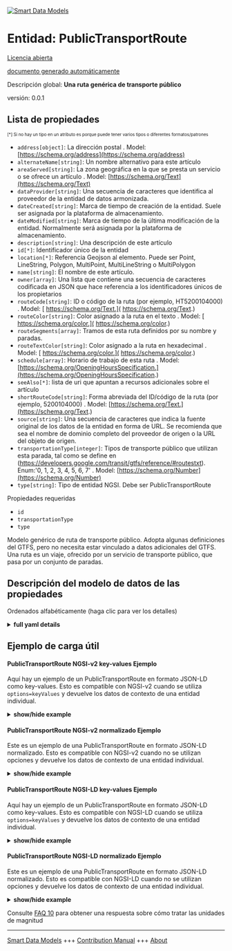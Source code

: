 <!-- 10-Header -->  
[![Smart Data Models](https://smartdatamodels.org/wp-content/uploads/2022/01/SmartDataModels_logo.png "Logo")](https://smartdatamodels.org)  
Entidad: PublicTransportRoute  
=============================<!-- /10-Header -->  
<!-- 15-License -->  
[Licencia abierta](https://github.com/smart-data-models//dataModel.UrbanMobility/blob/master/PublicTransportRoute/LICENSE.md)  
[documento generado automáticamente](https://docs.google.com/presentation/d/e/2PACX-1vTs-Ng5dIAwkg91oTTUdt8ua7woBXhPnwavZ0FxgR8BsAI_Ek3C5q97Nd94HS8KhP-r_quD4H0fgyt3/pub?start=false&loop=false&delayms=3000#slide=id.gb715ace035_0_60)  
<!-- /15-License -->  
<!-- 20-Description -->  
Descripción global: **Una ruta genérica de transporte público**  
versión: 0.0.1  
<!-- /20-Description -->  
<!-- 30-PropertiesList -->  

## Lista de propiedades  

<sup><sub>[*] Si no hay un tipo en un atributo es porque puede tener varios tipos o diferentes formatos/patrones</sub></sup>  
- `address[object]`: La dirección postal  . Model: [https://schema.org/address](https://schema.org/address)- `alternateName[string]`: Un nombre alternativo para este artículo  - `areaServed[string]`: La zona geográfica en la que se presta un servicio o se ofrece un artículo  . Model: [https://schema.org/Text](https://schema.org/Text)- `dataProvider[string]`: Una secuencia de caracteres que identifica al proveedor de la entidad de datos armonizada.  - `dateCreated[string]`: Marca de tiempo de creación de la entidad. Suele ser asignada por la plataforma de almacenamiento.  - `dateModified[string]`: Marca de tiempo de la última modificación de la entidad. Normalmente será asignada por la plataforma de almacenamiento.  - `description[string]`: Una descripción de este artículo  - `id[*]`: Identificador único de la entidad  - `location[*]`: Referencia Geojson al elemento. Puede ser Point, LineString, Polygon, MultiPoint, MultiLineString o MultiPolygon  - `name[string]`: El nombre de este artículo.  - `owner[array]`: Una lista que contiene una secuencia de caracteres codificada en JSON que hace referencia a los identificadores únicos de los propietarios  - `routeCode[string]`: ID o código de la ruta (por ejemplo, HT5200104000)  . Model: [ https://schema.org/Text.]( https://schema.org/Text.)- `routeColor[string]`: Color asignado a la ruta en el texto  . Model: [ https://schema.org/color.]( https://schema.org/color.)- `routeSegments[array]`: Tramos de esta ruta definidos por su nombre y paradas.  - `routeTextColor[string]`: Color asignado a la ruta en hexadecimal  . Model: [ https://schema.org/color.]( https://schema.org/color.)- `schedule[array]`: Horario de trabajo de esta ruta  . Model: [https://schema.org/OpeningHoursSpecification.](https://schema.org/OpeningHoursSpecification.)- `seeAlso[*]`: lista de uri que apuntan a recursos adicionales sobre el artículo  - `shortRouteCode[string]`: Forma abreviada del ID/código de la ruta (por ejemplo, 5200104000)  . Model: [https://schema.org/Text.](https://schema.org/Text.)- `source[string]`: Una secuencia de caracteres que indica la fuente original de los datos de la entidad en forma de URL. Se recomienda que sea el nombre de dominio completo del proveedor de origen o la URL del objeto de origen.  - `transportationType[integer]`: Tipos de transporte público que utilizan esta parada, tal como se define en (https://developers.google.com/transit/gtfs/reference/#routestxt). Enum:'0, 1, 2, 3, 4, 5, 6, 7'  . Model: [https://schema.org/Number](https://schema.org/Number)- `type[string]`: Tipo de entidad NGSI. Debe ser PublicTransportRoute  <!-- /30-PropertiesList -->  
<!-- 35-RequiredProperties -->  
Propiedades requeridas  
- `id`  - `transportationType`  - `type`  <!-- /35-RequiredProperties -->  
<!-- 40-RequiredProperties -->  
Modelo genérico de ruta de transporte público. Adopta algunas definiciones del GTFS, pero no necesita estar vinculado a datos adicionales del GTFS. Una ruta es un viaje, ofrecido por un servicio de transporte público, que pasa por un conjunto de paradas.  
<!-- /40-RequiredProperties -->  
<!-- 50-DataModelHeader -->  
## Descripción del modelo de datos de las propiedades  
Ordenados alfabéticamente (haga clic para ver los detalles)  
<!-- /50-DataModelHeader -->  
<!-- 60-ModelYaml -->  
<details><summary><strong>full yaml details</strong></summary>    
```yaml  
PublicTransportRoute:    
  description: 'A generic public transport route'    
  properties:    
    address:    
      description: 'The mailing address'    
      properties:    
        addressCountry:    
          description: 'Property. The country. For example, Spain. Model:''https://schema.org/addressCountry'''    
          type: string    
        addressLocality:    
          description: 'Property. The locality in which the street address is, and which is in the region. Model:''https://schema.org/addressLocality'''    
          type: string    
        addressRegion:    
          description: 'Property. The region in which the locality is, and which is in the country. Model:''https://schema.org/addressRegion'''    
          type: string    
        postOfficeBoxNumber:    
          description: 'Property. The post office box number for PO box addresses. For example, 03578. Model:''https://schema.org/postOfficeBoxNumber'''    
          type: string    
        postalCode:    
          description: 'Property. The postal code. For example, 24004. Model:''https://schema.org/https://schema.org/postalCode'''    
          type: string    
        streetAddress:    
          description: 'Property. The street address. Model:''https://schema.org/streetAddress'''    
          type: string    
      type: object    
      x-ngsi:    
        model: https://schema.org/address    
        type: Property    
    alternateName:    
      description: 'An alternative name for this item'    
      type: string    
      x-ngsi:    
        type: Property    
    areaServed:    
      description: 'The geographic area where a service or offered item is provided'    
      type: string    
      x-ngsi:    
        model: https://schema.org/Text    
        type: Property    
    dataProvider:    
      description: 'A sequence of characters identifying the provider of the harmonised data entity.'    
      type: string    
      x-ngsi:    
        type: Property    
    dateCreated:    
      description: 'Entity creation timestamp. This will usually be allocated by the storage platform.'    
      format: date-time    
      type: string    
      x-ngsi:    
        type: Property    
    dateModified:    
      description: 'Timestamp of the last modification of the entity. This will usually be allocated by the storage platform.'    
      format: date-time    
      type: string    
      x-ngsi:    
        type: Property    
    description:    
      description: 'A description of this item'    
      type: string    
      x-ngsi:    
        type: Property    
    id:    
      anyOf: &publictransportroute_-_properties_-_owner_-_items_-_anyof    
        - description: 'Property. Identifier format of any NGSI entity'    
          maxLength: 256    
          minLength: 1    
          pattern: ^[\w\-\.\{\}\$\+\*\[\]`|~^@!,:\\]+$    
          type: string    
        - description: 'Property. Identifier format of any NGSI entity'    
          format: uri    
          type: string    
      description: 'Unique identifier of the entity'    
      x-ngsi:    
        type: Property    
    location:    
      description: 'Geojson reference to the item. It can be Point, LineString, Polygon, MultiPoint, MultiLineString or MultiPolygon'    
      oneOf:    
        - description: 'Geoproperty. Geojson reference to the item. Point'    
          properties:    
            bbox:    
              items:    
                type: number    
              minItems: 4    
              type: array    
            coordinates:    
              items:    
                type: number    
              minItems: 2    
              type: array    
            type:    
              enum:    
                - Point    
              type: string    
          required:    
            - type    
            - coordinates    
          title: 'GeoJSON Point'    
          type: object    
        - description: 'Geoproperty. Geojson reference to the item. LineString'    
          properties:    
            bbox:    
              items:    
                type: number    
              minItems: 4    
              type: array    
            coordinates:    
              items:    
                items:    
                  type: number    
                minItems: 2    
                type: array    
              minItems: 2    
              type: array    
            type:    
              enum:    
                - LineString    
              type: string    
          required:    
            - type    
            - coordinates    
          title: 'GeoJSON LineString'    
          type: object    
        - description: 'Geoproperty. Geojson reference to the item. Polygon'    
          properties:    
            bbox:    
              items:    
                type: number    
              minItems: 4    
              type: array    
            coordinates:    
              items:    
                items:    
                  items:    
                    type: number    
                  minItems: 2    
                  type: array    
                minItems: 4    
                type: array    
              type: array    
            type:    
              enum:    
                - Polygon    
              type: string    
          required:    
            - type    
            - coordinates    
          title: 'GeoJSON Polygon'    
          type: object    
        - description: 'Geoproperty. Geojson reference to the item. MultiPoint'    
          properties:    
            bbox:    
              items:    
                type: number    
              minItems: 4    
              type: array    
            coordinates:    
              items:    
                items:    
                  type: number    
                minItems: 2    
                type: array    
              type: array    
            type:    
              enum:    
                - MultiPoint    
              type: string    
          required:    
            - type    
            - coordinates    
          title: 'GeoJSON MultiPoint'    
          type: object    
        - description: 'Geoproperty. Geojson reference to the item. MultiLineString'    
          properties:    
            bbox:    
              items:    
                type: number    
              minItems: 4    
              type: array    
            coordinates:    
              items:    
                items:    
                  items:    
                    type: number    
                  minItems: 2    
                  type: array    
                minItems: 2    
                type: array    
              type: array    
            type:    
              enum:    
                - MultiLineString    
              type: string    
          required:    
            - type    
            - coordinates    
          title: 'GeoJSON MultiLineString'    
          type: object    
        - description: 'Geoproperty. Geojson reference to the item. MultiLineString'    
          properties:    
            bbox:    
              items:    
                type: number    
              minItems: 4    
              type: array    
            coordinates:    
              items:    
                items:    
                  items:    
                    items:    
                      type: number    
                    minItems: 2    
                    type: array    
                  minItems: 4    
                  type: array    
                type: array    
              type: array    
            type:    
              enum:    
                - MultiPolygon    
              type: string    
          required:    
            - type    
            - coordinates    
          title: 'GeoJSON MultiPolygon'    
          type: object    
      x-ngsi:    
        type: Geoproperty    
    name:    
      description: 'The name of this item.'    
      type: string    
      x-ngsi:    
        type: Property    
    owner:    
      description: 'A List containing a JSON encoded sequence of characters referencing the unique Ids of the owner(s)'    
      items:    
        anyOf: *publictransportroute_-_properties_-_owner_-_items_-_anyof    
        description: 'Property. Unique identifier of the entity'    
      type: array    
      x-ngsi:    
        type: Property    
    routeCode:    
      description: 'ID or code of the route (e.g. HT5200104000)'    
      type: string    
      x-ngsi:    
        model: ' https://schema.org/Text.'    
        type: Property    
    routeColor:    
      description: 'Color assigned to route in text'    
      pattern: "^#([a-fA-F0-9]{6}|[a-fA-F0-9]{3})$"    
      type: string    
      x-ngsi:    
        model: ' https://schema.org/color.'    
        type: Property    
    routeSegments:    
      description: 'Segments of this route defined by their name and stops.'    
      items:    
        properties:    
          refPublicTransportStops:    
            items:    
              format: uri    
              type: string    
            type: array    
          segmentName:    
            type: string    
        type: object    
      type: array    
      x-ngsi:    
        type: Property    
    routeTextColor:    
      description: 'Color assigned to route in hexadecimal'    
      type: string    
      x-ngsi:    
        model: ' https://schema.org/color.'    
        type: Property    
    schedule:    
      description: 'Working hours of this route'    
      items:    
        properties:    
          closes:    
            pattern: "[0-9]{2}:[0-9]{2}"    
            type: string    
          dayOfWeek:    
            enum:    
              - Friday    
              - Monday    
              - PublicHolidays    
              - Saturday    
              - Sunday    
              - Thursday    
              - Tuesday    
              - Wednesday    
            type: string    
          opens:    
            pattern: "[0-9]{2}:[0-9]{2}"    
            type: string    
        type: object    
      minItems: 1    
      type: array    
      x-ngsi:    
        model: https://schema.org/OpeningHoursSpecification.    
        type: Property    
    seeAlso:    
      description: 'list of uri pointing to additional resources about the item'    
      oneOf:    
        - items:    
            format: uri    
            type: string    
          minItems: 1    
          type: array    
        - format: uri    
          type: string    
      x-ngsi:    
        type: Property    
    shortRouteCode:    
      description: 'Shorter form of the ID/code of the route (e.g. 5200104000)'    
      type: string    
      x-ngsi:    
        model: https://schema.org/Text.    
        type: Property    
    source:    
      description: 'A sequence of characters giving the original source of the entity data as a URL. Recommended to be the fully qualified domain name of the source provider, or the URL to the source object.'    
      type: string    
      x-ngsi:    
        type: Property    
    transportationType:    
      description: "Types of public transport using this stop as defined in (https://developers.google.com/transit/gtfs/reference/#routestxt). Enum:'0, 1, 2, 3, 4, 5, 6, 7'"    
      enum:    
        - 0    
        - 1    
        - 2    
        - 3    
        - 4    
        - 5    
        - 6    
        - 7    
      type: integer    
      x-ngsi:    
        model: https://schema.org/Number    
        type: Property    
    type:    
      description: 'NGSI Entity type. It has to be PublicTransportRoute'    
      enum:    
        - PublicTransportRoute    
      type: string    
      x-ngsi:    
        type: Property    
  required:    
    - id    
    - type    
    - transportationType    
  type: object    
  x-derived-from: ""    
  x-disclaimer: 'Redistribution and use in source and binary forms, with or without modification, are permitted  provided that the license conditions are met. Copyleft (c) 2022 Contributors to Smart Data Models Program'    
  x-license-url: https://github.com/smart-data-models/dataModel.UrbanMobility/blob/master/PublicTransportRoute/LICENSE.md    
  x-model-schema: https://smart-data-models.github.io/dataModel.UrbanMobility/PublicTransportRoute/schema.json    
  x-model-tags: ""    
  x-version: 0.0.1    
```  
</details>    
<!-- /60-ModelYaml -->  
<!-- 70-MiddleNotes -->  
<!-- /70-MiddleNotes -->  
<!-- 80-Examples -->  
## Ejemplo de carga útil  
#### PublicTransportRoute NGSI-v2 key-values Ejemplo  
Aquí hay un ejemplo de un PublicTransportRoute en formato JSON-LD como key-values. Esto es compatible con NGSI-v2 cuando se utiliza `options=keyValues` y devuelve los datos de contexto de una entidad individual.  
<details><summary><strong>show/hide example</strong></summary>    
```json  
{  
  "id": "urn:ngsi-ld:PublicTransportRoute:santander:transport:busLine:N3",  
  "type": "PublicTransportRoute",  
  "source": "https://api.smartsantander.eu/",  
  "dataProvider": "http://www.smartsantander.eu/",  
  "routeCode": "5200103000",  
  "shortRouteCode": "N3",  
  "name": "PEÑACASTILLO-PLAZA DE ITALIA ",  
  "transportationType": 3,  
  "routeColor": "#ff0000",  
  "routeTextColor": "RED",  
  "routeSegments": [  
    {  
      "segmentName": "PEÑACASTILLO-PLAZA DE ITALIA:1",  
      "refPublicTransportStops": [  
        "urn:ngsi-ld:PublicTransportStop:santander:transport:busStop:311",  
        "urn:ngsi-ld:PublicTransportStop:santander:transport:busStop:129"  
      ]  
    },  
    {  
      "segmentName": "PEÑACASTILLO-PLAZA DE ITALIA:2",  
      "refPublicTransportStops": [  
        "urn:ngsi-ld:PublicTransportStop:santander:transport:busStop:130",  
        "urn:ngsi-ld:PublicTransportStop:santander:transport:busStop:131"  
      ]  
    }  
  ],  
  "schedule": [  
    {  
      "dayOfWeek": "Monday",  
      "opens": "09:00",  
      "closes": "23:00"  
    },  
    {  
      "dayOfWeek": "Tuesday",  
      "opens": "09:00",  
      "closes": "23:00"  
    },  
    {  
      "dayOfWeek": "Wednesday",  
      "opens": "09:00",  
      "closes": "23:00"  
    },  
    {  
      "dayOfWeek": "Thursday",  
      "opens": "09:00",  
      "closes": "23:00"  
    },  
    {  
      "dayOfWeek": "Friday",  
      "opens": "09:00",  
      "closes": "23:00"  
    },  
    {  
      "dayOfWeek": "Sunday",  
      "opens": "09:00",  
      "closes": "14:00"  
    }  
  ]  
}  
```  
</details>  
#### PublicTransportRoute NGSI-v2 normalizado Ejemplo  
Este es un ejemplo de una PublicTransportRoute en formato JSON-LD normalizado. Esto es compatible con NGSI-v2 cuando no se utilizan opciones y devuelve los datos de contexto de una entidad individual.  
<details><summary><strong>show/hide example</strong></summary>    
```json  
{  
  "id": "urn:ngsi-ld:PublicTransportRoute:santander:transport:busLine:N3",  
  "type": "PublicTransportRoute",  
  "source": {  
    "type": "Text",  
    "value": "https://api.smartsantander.eu/"  
  },  
  "dataProvider": {  
    "type": "Text",  
    "value": "http://www.smartsantander.eu/"  
  },  
  "routeCode": {  
    "type": "Text",  
    "value": "5200103000"  
  },  
  "shortRouteCode": {  
    "type": "Text",  
    "value": "N3"  
  },  
  "name": {  
    "type": "Text",  
    "value": "PEÑACASTILLO-PLAZA DE ITALIA"  
  },  
  "transportationType": {  
    "type": "Number",  
    "value": 3  
  },  
  "routeColor": {  
    "type": "Text",  
    "value": "#ff0000"  
  },  
  "routeTextColor": {  
    "type": "Text",  
    "value": "RED"  
  },  
  "routeSegments": {  
    "type": "StructuredValue",  
    "value": [  
      {  
        "segmentName": "PEÑACASTILLO-PLAZA DE ITALIA:1",  
        "refPublicTransportStops": [  
          "urn:ngsi-ld:PublicTransportStop:santander:transport:busStop:311",  
          "urn:ngsi-ld:PublicTransportStop:santander:transport:busStop:129"  
        ]  
      },  
      {  
        "segmentName": "PEÑACASTILLO-PLAZA DE ITALIA:2",  
        "refPublicTransportStops": [  
          "urn:ngsi-ld:PublicTransportStop:santander:transport:busStop:130",  
          "urn:ngsi-ld:PublicTransportStop:santander:transport:busStop:131"  
        ]  
      }  
    ]  
  },  
  "schedule": {  
    "type": "StructuredValue",  
    "value": [  
      {  
        "validFrom": "2018-01-24",  
        "validThrough": "2018-05-25",  
        "opens": "09:00",  
        "closes": "23:00"  
      },  
      {  
        "dayOfWeek": "Sunday",  
        "opens": "09:00",  
        "closes": "14:00"  
      }  
    ]  
  }  
}  
```  
</details>  
#### PublicTransportRoute NGSI-LD key-values Ejemplo  
Aquí hay un ejemplo de un PublicTransportRoute en formato JSON-LD como key-values. Esto es compatible con NGSI-LD cuando se utiliza `options=keyValues` y devuelve los datos de contexto de una entidad individual.  
<details><summary><strong>show/hide example</strong></summary>    
```json  
{  
    "id": "urn:ngsi-ld:PublicTransportRoute:santander:transport:busLine:N3",  
    "type": "PublicTransportRoute",  
    "dataProvider": {  
        "type": "Text",  
        "value": "http://www.smartsantander.eu/"  
    },  
    "name": {  
        "type": "Text",  
        "value": "PE\u00d1ACASTILLO-PLAZA DE ITALIA"  
    },  
    "routeCode": {  
        "type": "Text",  
        "value": "5200103000"  
    },  
    "routeColor": {  
        "type": "Text",  
        "value": "#ff0000"  
    },  
    "routeSegments": {  
        "type": "StructuredValue",  
        "value": [  
            {  
                "segmentName": "PE\u00d1ACASTILLO-PLAZA DE ITALIA:1",  
                "refPublicTransportStops": [  
                    "urn:ngsi-ld:PublicTransportStop:santander:transport:busStop:311",  
                    "urn:ngsi-ld:PublicTransportStop:santander:transport:busStop:129"  
                ]  
            },  
            {  
                "segmentName": "PE\u00d1ACASTILLO-PLAZA DE ITALIA:2",  
                "refPublicTransportStops": [  
                    "urn:ngsi-ld:PublicTransportStop:santander:transport:busStop:130",  
                    "urn:ngsi-ld:PublicTransportStop:santander:transport:busStop:131"  
                ]  
            }  
        ]  
    },  
    "routeTextColor": {  
        "type": "Text",  
        "value": "RED"  
    },  
    "schedule": {  
        "type": "StructuredValue",  
        "value": [  
            {  
                "validFrom": "2018-01-24",  
                "validThrough": "2018-05-25",  
                "opens": "09:00",  
                "closes": "23:00"  
            },  
            {  
                "dayOfWeek": "Sunday",  
                "opens": "09:00",  
                "closes": "14:00"  
            }  
        ]  
    },  
    "shortRouteCode": {  
        "type": "Text",  
        "value": "N3"  
    },  
    "source": {  
        "type": "Text",  
        "value": "https://api.smartsantander.eu/"  
    },  
    "transportationType": {  
        "type": "Number",  
        "value": 3  
    },  
    "@context": [  
        "https://smart-data-models.github.io/data-models/context.jsonld",  
        "https://uri.etsi.org/ngsi-ld/v1/ngsi-ld-core-context.jsonld",  
        "https://raw.githubusercontent.com/smart-data-models/dataModel.UrbanMobility/master/context.jsonld"  
    ]  
}  
```  
</details>  
#### PublicTransportRoute NGSI-LD normalizado Ejemplo  
Este es un ejemplo de una PublicTransportRoute en formato JSON-LD normalizado. Esto es compatible con NGSI-LD cuando no se utilizan opciones y devuelve los datos de contexto de una entidad individual.  
<details><summary><strong>show/hide example</strong></summary>    
```json  
{  
    "id": "urn:ngsi-ld:PublicTransportRoute:santander:transport:busLine:N3",  
    "type": "PublicTransportRoute",  
    "dataProvider": "http://www.smartsantander.eu/",  
    "entityVersion": 2.0,  
    "name": {  
        "type": "Property",  
        "value": "PE\u00d1ACASTILLO-PLAZA DE ITALIA "  
    },  
    "routeCode": {  
        "type": "Property",  
        "value": "5200103000"  
    },  
    "routeColor": {  
        "type": "Property",  
        "value": "#ff0000"  
    },  
    "routeSegments": {  
        "type": "Property",  
        "value": [  
            {  
                "segmentName": "PE\u00d1ACASTILLO-PLAZA DE ITALIA:1",  
                "refPublicTransportStops": [  
                    "urn:ngsi-ld:PublicTransportStop:santander:transport:busStop:311",  
                    "urn:ngsi-ld:PublicTransportStop:santander:transport:busStop:129"  
                ]  
            },  
            {  
                "segmentName": "PE\u00d1ACASTILLO-PLAZA DE ITALIA:2",  
                "refPublicTransportStops": [  
                    "urn:ngsi-ld:PublicTransportStop:santander:transport:busStop:130",  
                    "urn:ngsi-ld:PublicTransportStop:santander:transport:busStop:131"  
                ]  
            }  
        ]  
    },  
    "routeTextColor": {  
        "type": "Property",  
        "value": "RED"  
    },  
    "schedule": {  
        "type": "Property",  
        "value": [  
            {  
                "validFrom": "2018-01-24",  
                "validThrough": "2018-05-25",  
                "opens": "09:00",  
                "closes": "23:00"  
            },  
            {  
                "dayOfWeek": "Sunday",  
                "opens": "09:00",  
                "closes": "14:00"  
            }  
        ]  
    },  
    "shortRouteCode": {  
        "type": "Property",  
        "value": "N3"  
    },  
    "source": "https://api.smartsantander.eu/",  
    "transportationType": {  
        "type": "Property",  
        "value": 3  
    },  
    "@context": [  
        "https://smart-data-models.github.io/data-models/context.jsonld",  
        "https://uri.etsi.org/ngsi-ld/v1/ngsi-ld-core-context.jsonld",  
        "https://raw.githubusercontent.com/smart-data-models/dataModel.UrbanMobility/master/context.jsonld"  
    ]  
}  
```  
</details><!-- /80-Examples -->  
<!-- 90-FooterNotes -->  
<!-- /90-FooterNotes -->  
<!-- 95-Units -->  
Consulte [FAQ 10](https://smartdatamodels.org/index.php/faqs/) para obtener una respuesta sobre cómo tratar las unidades de magnitud  
<!-- /95-Units -->  
<!-- 97-LastFooter -->  
---  
[Smart Data Models](https://smartdatamodels.org) +++ [Contribution Manual](https://bit.ly/contribution_manual) +++ [About](https://bit.ly/Introduction_SDM)<!-- /97-LastFooter -->  
